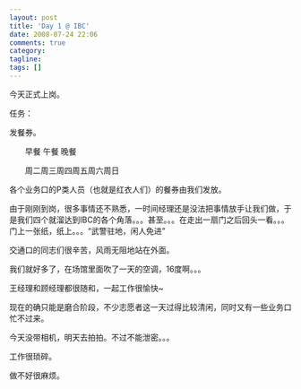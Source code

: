 ```yaml
---
layout: post
title: 'Day 1 @ IBC'
date: 2008-07-24 22:06
comments: true
category:
tagline:
tags: []
---
```


今天正式上岗。

任务：

发餐券。

　　早餐 午餐 晚餐

　　周二周三周四周五周六周日

各个业务口的P类人员（也就是红衣人们）的餐券由我们发放。

由于刚刚到岗，很多事情还不熟悉，一时间经理还是没法把事情放手让我们做，于是我们四个就溜达到IBC的各个角落。。。甚至。。。在走出一扇门之后回头一看。。。门上一张纸，纸上。。。“武警驻地，闲人免进”

交通口的同志们很辛苦，风雨无阻地站在外面。

我们就好多了，在场馆里面吹了一天的空调，16度啊。。。

王经理和顾经理都很随和，一起工作很愉快~

现在的确只能是磨合阶段，不少志愿者这一天过得比较清闲，同时又有一些业务口忙不过来。

今天没带相机，明天去拍拍。不过不能泄密。。。

工作很琐碎。

做不好很麻烦。

